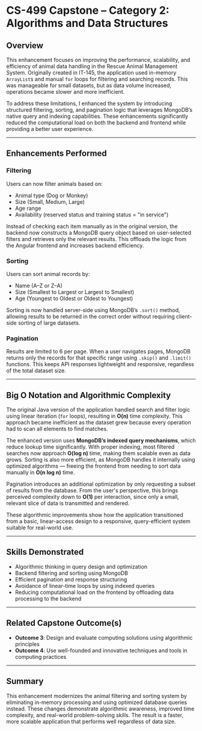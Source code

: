 # CS-499 Capstone – Category 2: Algorithms and Data Structures

## Overview

This enhancement focuses on improving the performance, scalability, and efficiency of animal data handling in the Rescue Animal Management System. Originally created in IT-145, the application used in-memory `ArrayList`s and manual `for` loops for filtering and searching records. This was manageable for small datasets, but as data volume increased, operations became slower and more inefficient.

To address these limitations, I enhanced the system by introducing structured filtering, sorting, and pagination logic that leverages MongoDB’s native query and indexing capabilities. These enhancements significantly reduced the computational load on both the backend and frontend while providing a better user experience.

---

## Enhancements Performed

### Filtering
Users can now filter animals based on:
- Animal type (Dog or Monkey)
- Size (Small, Medium, Large)
- Age range
- Availability (reserved status and training status = "in service")

Instead of checking each item manually as in the original version, the backend now constructs a MongoDB query object based on user-selected filters and retrieves only the relevant results. This offloads the logic from the Angular frontend and increases backend efficiency.

###  Sorting
Users can sort animal records by:
- Name (A–Z or Z–A)
- Size (Smallest to Largest or Largest to Smallest)
- Age (Youngest to Oldest or Oldest to Youngest)

Sorting is now handled server-side using MongoDB’s `.sort()` method, allowing results to be returned in the correct order without requiring client-side sorting of large datasets.

###  Pagination
Results are limited to 6 per page. When a user navigates pages, MongoDB returns only the records for that specific range using `.skip()` and `.limit()` functions. This keeps API responses lightweight and responsive, regardless of the total dataset size.

---

## Big O Notation and Algorithmic Complexity

The original Java version of the application handled search and filter logic using linear iteration (`for` loops), resulting in **O(n)** time complexity. This approach became inefficient as the dataset grew because every operation had to scan all elements to find matches.

The enhanced version uses **MongoDB’s indexed query mechanisms**, which reduce lookup time significantly. With proper indexing, most filtered searches now approach **O(log n)** time, making them scalable even as data grows. Sorting is also more efficient, as MongoDB handles it internally using optimized algorithms — freeing the frontend from needing to sort data manually in **O(n log n)** time.

Pagination introduces an additional optimization by only requesting a subset of results from the database. From the user's perspective, this brings perceived complexity down to **O(1)** per interaction, since only a small, relevant slice of data is transmitted and rendered.

These algorithmic improvements show how the application transitioned from a basic, linear-access design to a responsive, query-efficient system suitable for real-world use.

---

## Skills Demonstrated

- Algorithmic thinking in query design and optimization
- Backend filtering and sorting using MongoDB
- Efficient pagination and response structuring
- Avoidance of linear-time loops by using indexed queries
- Reducing computational load on the frontend by offloading data processing to the backend

---

## Related Capstone Outcome(s)

- **Outcome 3**: Design and evaluate computing solutions using algorithmic principles
- **Outcome 4**: Use well-founded and innovative techniques and tools in computing practices

---

## Summary

This enhancement modernizes the animal filtering and sorting system by eliminating in-memory processing and using optimized database queries instead. These changes demonstrate algorithmic awareness, improved time complexity, and real-world problem-solving skills. The result is a faster, more scalable application that performs well regardless of data size.
